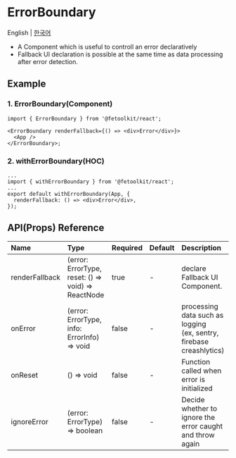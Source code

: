 # ErrorBoundary

English | [한국어](../ko/component_errorboundary.md)

- A Component which is useful to controll an error declaratively
- Fallback UI declaration is possible at the same time as data processing after error detection.

## Example

### 1. ErrorBoundary(Component)

```tsx
import { ErrorBoundary } from '@fetoolkit/react';

<ErrorBoundary renderFallback={() => <div>Error</div>}>
  <App />
</ErrorBoundary>;
```

### 2. withErrorBoundary(HOC)

```tsx
...
import { withErrorBoundary } from '@fetoolkit/react';
...
export default withErrorBoundary(App, {
  renderFallback: () => <div>Error</div>,
});
```

## API(Props) Reference

| Name           | Type                                               | Required | Default | Description                                                            |
| :------------- | :------------------------------------------------- | :------- | :------ | :--------------------------------------------------------------------- |
| renderFallback | (error: ErrorType, reset: () => void) => ReactNode | true     | -       | declare Fallback UI Component.                                         |
| onError        | (error: ErrorType, info: ErrorInfo) => void        | false    | -       | processing data such as logging<br>(ex, sentry, firebase creashlytics) |
| onReset        | () => void                                         | false    | -       | Function called when error is initialized                              |
| ignoreError    | (error: ErrorType) => boolean                      | false    | -       | Decide whether to ignore the error caught and throw again              |
